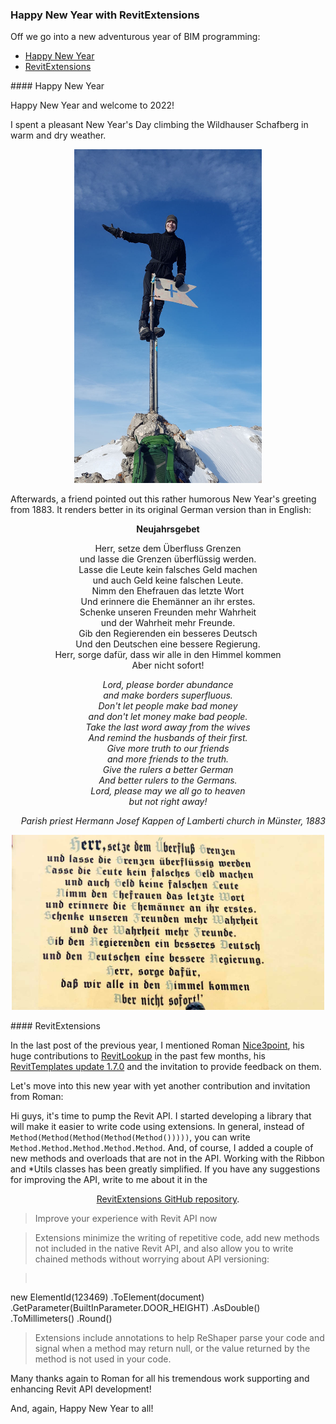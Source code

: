 <head>
<meta http-equiv="Content-Type" content="text/html; charset=utf-8">
<link rel="stylesheet" type="text/css" href="bc.css">
<script src="https://cdn.rawgit.com/google/code-prettify/master/loader/run_prettify.js" type="text/javascript"></script>
</head>

<!---

- RevitExtensions
Nice3point
Hi guys, it's time to pump Revit API.
I started developing a library that will make it easier to write code using extensions.
In general, instead of `Method(Method(Method(Method(Method()))))`, you can write `Method.Method.Method.Method.Method`.
And, of course, I added a couple of new methods and overloads that are not in the API.
Working with the Ribbon and *Utils classes has been greatly simplified.
If you have any suggestions for improving the API, write to me about it:

https://github.com/Nice3point/RevitExtensions

> Improve your experience with Revit API now

Extensions minimize the writing of repetitive code, add new methods not included in RevitApi, and also allow you to write chained methods without worrying about API versioning:

new ElementId(123469)
.ToElement(document)
.GetParameter(BuiltInParameter.DOOR_HEIGHT)
.AsDouble()
.ToMillimeters()
.Round()

Extensions include annotations to help ReShaper parse your code and signal when a method may return null or the value returned by the method is not used in your code.

twitter:


twitter:

RevitExtensions simplifies and enhances #RevitAPI coding with extension methods, greatly simplified Ribbon and *Utils classes and other enhancements #RevitAPI @AutodeskForge @AutodeskRevit #bim #DynamoBim #ForgeDevCon https://bit.ly/rvtextensions

Off we go into a new adventurous year of BIM programming
&ndash; Happy New Year
&ndash; RevitExtensions...

linkedin:


#bim #DynamoBim #ForgeDevCon #Revit #API #IFC #SDK #AI #VisualStudio #Autodesk #AEC #adsk

the [Revit API discussion forum](http://forums.autodesk.com/t5/revit-api-forum/bd-p/160) thread

<center>
<img src="img/" alt="" title="" width="600"/>
<p style="font-size: 80%; font-style:italic"></p>
</center>

-->

### Happy New Year with RevitExtensions

Off we go into a new adventurous year of BIM programming:

- [Happy New Year](#2)
- [RevitExtensions](#3)

####<a name="2"></a> Happy New Year

Happy New Year and welcome to 2022!

I spent a pleasant New Year's Day climbing the Wildhauser Schafberg in warm and dry weather.

<center>
<img src="img/143943_jeremygipfelfahnengallionsfigur.jpg" alt="Jeremy figurehead on Wildhauser Schafberg" title="Jeremy figurehead on Wildhauser Schafberg" width="300"/> <!-- 800 -->
</center>

Afterwards, a friend pointed out this rather humorous New Year's greeting from 1883.
It renders better in its original German version than in English:

<p style="text-align: center; font-weight: bold">Neujahrsgebet</p>

<p style="text-align:center">Herr, setze dem Überfluss Grenzen
<br/>und lasse die Grenzen überflüssig werden.
<br/>Lasse die Leute kein falsches Geld machen
<br/>und auch Geld keine falschen Leute.
<br/>Nimm den Ehefrauen das letzte Wort
<br/>Und erinnere die Ehemänner an ihr erstes.
<br/>Schenke unseren Freunden mehr Wahrheit
<br/>und der Wahrheit mehr Freunde.
<br/>Gib den Regierenden ein besseres Deutsch
<br/>Und den Deutschen eine bessere Regierung.
<br/>Herr, sorge dafür, dass wir alle in den Himmel kommen
<br/>Aber nicht sofort!</p>

<p style="text-align:center; font-style: italic">Lord, please border abundance
<br/>and make borders superfluous.
<br/>Don't let people make bad money
<br/>and don't let money make bad people.
<br/>Take the last word away from the wives
<br/>And remind the husbands of their first.
<br/>Give more truth to our friends
<br/>and more friends to the truth.
<br/>Give the rulers a better German
<br/>And better rulers to the Germans.
<br/>Lord, please may we all go to heaven
<br/>but not right away!</p>

<p style="text-align:right; font-style: italic">Parish priest Hermann Josef Kappen of Lamberti church in Münster, 1883</p>

<center>
<img src="img/neujahrsgruss_1883.jpg" alt="Neujahrsgruss 1883" title="Neujahrsgruss 1883" width="500"/> <!-- 1130 -->
</center>

####<a name="3"></a> RevitExtensions

In the last post of the previous year, I mentioned 
Roman [Nice3point](https://github.com/Nice3point), his huge contributions
to [RevitLookup](https://github.com/jeremytammik/RevitLookup) in the past few months,
his [RevitTemplates update 1.7.0](https://thebuildingcoder.typepad.com/blog/2021/12/revittemplates-update-170.html)
and the invitation to provide feedback on them.

Let's move into this new year with yet another contribution and invitation from Roman:

Hi guys, it's time to pump the Revit API.
I started developing a library that will make it easier to write code using extensions.
In general, instead of `Method(Method(Method(Method(Method()))))`, you can write `Method.Method.Method.Method.Method`.
And, of course, I added a couple of new methods and overloads that are not in the API.
Working with the Ribbon and *Utils classes has been greatly simplified.
If you have any suggestions for improving the API, write to me about it in
the

<p style="text-align:center"><a href="https://github.com/Nice3point/RevitExtensions">RevitExtensions GitHub repository</a>.</p>

> Improve your experience with Revit API now

> Extensions minimize the writing of repetitive code, add new methods not included in the native Revit API, and also allow you to write chained methods without worrying about API versioning:

> <pre class="code">
  new ElementId(123469)
    .ToElement(document)
    .GetParameter(BuiltInParameter.DOOR_HEIGHT)
    .AsDouble()
    .ToMillimeters()
    .Round()
</pre>

> Extensions include annotations to help ReShaper parse your code and signal when a method may return null, or the value returned by the method is not used in your code.

Many thanks again to Roman for all his tremendous work supporting and enhancing Revit API development!

And, again, Happy New Year to all!

